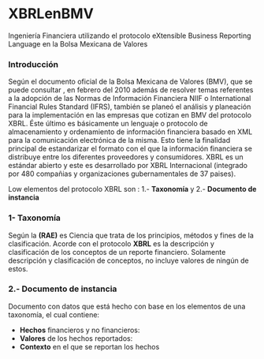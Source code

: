 # XBRLenBMV
Ingeniería Financiera utilizando el protocolo eXtensible Business Reporting Language en la Bolsa Mexicana de Valores

### Introducción

Según el documento oficial de la Bolsa Mexicana de Valores (BMV), que se puede consultar , en febrero del 2010 además de resolver temas referentes a la adopción de las Normas de Información Financiera NIIF o International Financial Rules Standard (IFRS), también se planeó el análisis y planeación para la implementación en las empresas que cotizan en BMV del protocolo XBRL. Éste último es básicamente un lenguaje o protocolo de almacenamiento y ordenamiento de información financiera basado en  XML para  la  comunicación  electrónica de la misma. Esto tiene la finalidad principal de estandarizar el formato con el que la información financiera se distribuye entre los diferentes proveedores y consumidores. XBRL es un estándar abierto y este es desarrollado por XBRL Internacional (integrado por 480 compañias y organizaciones gubernamentales de 37 paises).

Low elementos del protocolo XBRL son : 1.- **Taxonomía** y 2.- **Documento de instancia**

### 1- Taxonomía

Según la **(RAE)** es Ciencia que trata de los principios, métodos y fines de la clasificación. Acorde con el protocolo **XBRL** es la  descripción y clasificación de los conceptos de un reporte financiero. Solamente descripción y clasificación de conceptos, no incluye valores de ningún de estos.

### 2.- Documento de instancia

Documento con datos que está hecho con base en los elementos de una taxonomía, el cual contiene:

- **Hechos** financieros y no financieros:
- **Valores** de los hechos reportados:
- **Contexto** en el que se reportan los hechos


